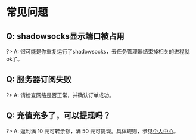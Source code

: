# 常见问题
## Q: shadowsocks显示端口被占用
?> A: 很可能是你重复运行了shadowsocks，去任务管理器结束掉相关的进程就ok了。
## Q: 服务器订阅失败
?> A: 请检查网络是否正常，并确认订单成功。
## Q: 充值充多了，可以提现吗？
?> A: 返利满 10 元可转余额，满 50 元可提现。具体规则，参见[个人中心](https://console.cloudhammer.xyz/user/code)。
